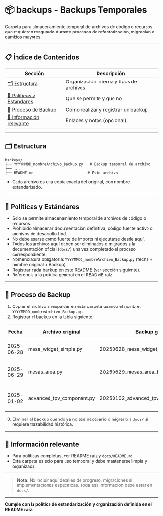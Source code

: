 # 📦 backups - Backups Temporales

Carpeta para almacenamiento temporal de archivos de código o recursos que requieren resguardo durante procesos de refactorización, migración o cambios mayores.

---

## 📋 Índice de Contenidos

| Sección                                             | Descripción                              |
| --------------------------------------------------- | ---------------------------------------- |
| [🗂️ Estructura](#estructura)                         | Organización interna y tipos de archivos |
| [📁 Políticas y Estándares](#políticas-y-estándares) | Qué se permite y qué no                  |
| [🚀 Proceso de Backup](#proceso-de-backup)           | Cómo realizar y registrar un backup      |
| [📖 Información relevante](#información-relevante)   | Enlaces y notas (opcional)               |

---

## 🗂️ Estructura

```
backups/
├── YYYYMMDD_nombreArchivo_Backup.py   # Backup temporal de archivo
├── ...
├── README.md                         # Este archivo
```

- Cada archivo es una copia exacta del original, con nombre estandarizado.

---

## 📁 Políticas y Estándares

- Solo se permite almacenamiento temporal de archivos de código o recursos.
- Prohibido almacenar documentación definitiva, código fuente activo o archivos de desarrollo final.
- No debe usarse como fuente de imports ni ejecutarse desde aquí.
- Todos los archivos aquí deben ser eliminados o migrados a la documentación oficial (`docs/`) una vez completado el proceso correspondiente.
- Nomenclatura obligatoria: `YYYYMMDD_nombreArchivo_Backup.py` (fecha + nombre original + Backup).
- Registrar cada backup en este README (ver sección siguiente).
- Referencia a la política general en el README raíz.

---

## 🚀 Proceso de Backup

1. Copiar el archivo a respaldar en esta carpeta usando el nombre: `YYYYMMDD_nombreArchivo_Backup.py`.
2. Registrar el backup en la tabla siguiente:

| Fecha      | Archivo original      | Backup generado                       | Motivo/resguardo breve                      |
| ---------- | --------------------- | ------------------------------------- | ------------------------------------------- |
| 2025-06-28 | mesa_widget_simple.py | 20250628_mesa_widget_simple_Backup.py | Refactorización y cumplimiento de políticas |
| 2025-06-29 | mesas_area.py         | 20250629_mesas_area_Backup.py         | Refactorización modular y resguardo previo a migración |
| 2025-01-02 | advanced_tpv_component.py | 20250102_advanced_tpv_component_Backup.py | Refactorización modular - reemplazado por tpv_avanzado/ |

3. Eliminar el backup cuando ya no sea necesario o migrarlo a `docs/` si requiere trazabilidad histórica.

---

## 📖 Información relevante

- Para políticas completas, ver README raíz y `docs/README.md`.
- Esta carpeta es solo para uso temporal y debe mantenerse limpia y organizada.

---

> **Nota:** No incluir aquí detalles de progreso, migraciones ni implementaciones específicas. Toda esa información debe estar en `docs/`.

---

**Cumple con la política de estandarización y organización definida en el README raíz.**
